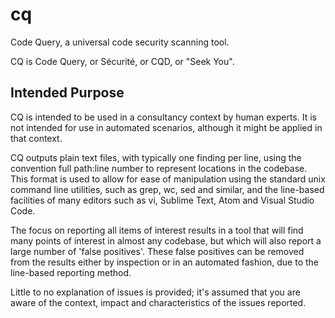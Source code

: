 # cq

Code Query, a universal code security scanning tool.

CQ is Code Query, or Sécurité, or CQD, or "Seek You".

## Intended Purpose

CQ is intended to be used in a consultancy context by human experts. It is not intended for use in automated scenarios, 
although it might be applied in that context. 

CQ outputs plain text files, with typically one finding per line, using the convention full path:line number to 
represent locations in the codebase. This format is used to allow for ease of manipulation using the standard unix 
command line utilities, such as grep, wc, sed and similar, and the line-based facilities of many editors 
such as vi, Sublime Text, Atom and Visual Studio Code.

The focus on reporting all items of interest results in a tool that will find many points of interest in 
almost any codebase, but which will also report a large number of 'false positives'. These false positives can be 
removed from the results either by inspection or in an automated fashion, due to the line-based reporting method.  

Little to no explanation of issues is provided; it's assumed that you are aware of the context, impact and 
characteristics of the issues reported.


